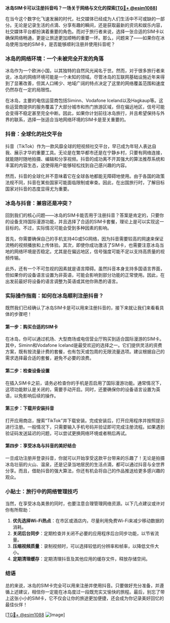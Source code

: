 **冰岛SIM卡可以注册抖音吗？一场关于网络与文化的探索[[TG💪+ @esim1088](https://t.me/s/esim1088)]**

在当今这个数字化飞速发展的时代，社交媒体已经成为人们生活中不可或缺的一部分。无论是记录生活的点滴、分享有趣的瞬间，还是获取最新的资讯和娱乐内容，社交媒体平台都扮演着重要的角色。而对于旅行者来说，选择一张合适的SIM卡以确保网络畅通，更是让旅途更加顺畅的重要一环。那么，问题来了——如果你在冰岛使用当地的SIM卡，是否能够顺利注册并使用抖音呢？

### 冰岛的网络环境：一个未被完全开发的角落

冰岛作为一个欧洲小国，以其独特的自然风光闻名于世。然而，对于很多旅行者来说，冰岛的网络环境可能是一个未知的领域。尽管冰岛的互联网基础设施近年来得到了显著改善，但其人口稀少、地域广阔的特点决定了这里的网络覆盖范围和速度仍然存在一定的局限性。

在冰岛，主要的电信运营商包括Siminn、Vodafone Iceland以及Hagkaup等。这些运营商提供的服务覆盖了大部分城市和热门旅游区域，但在偏远地区，信号可能会变得不稳定甚至完全中断。因此，如果你计划前往冰岛旅行，并且希望保持与外界的联系，选择一张适合当地网络环境的SIM卡是至关重要的。

### 抖音：全球化的社交平台

抖音（TikTok）作为一款风靡全球的短视频社交平台，早已成为年轻人表达自我、展示才华的重要工具。无论是在繁华都市还是在宁静乡村，只要有网络连接，就能随时随地拍摄、编辑和分享视频。抖音的成功离不开其强大的算法推荐系统和丰富的内容生态，这使得用户能够轻松找到自己感兴趣的内容。

然而，抖音的全球化并不意味着它在全球各地都能无障碍地使用。由于各国的政策法规不同，抖音在某些国家可能面临限制或审查。因此，在出国旅行时，了解目标国家对抖音的态度显得尤为重要。

### 冰岛与抖音：兼容还是冲突？

回到我们的核心问题——冰岛的SIM卡能否用于注册抖音？答案是肯定的，只要你的设备支持国际漫游功能，并且选择了合适的SIM卡套餐，理论上是可以实现这一目标的。不过，实际情况可能会受到多种因素的影响。

首先，你需要确保自己的手机支持4G或5G网络，因为抖音需要较高的网速来保证流畅的视频播放和上传体验。其次，即使你成功激活了SIM卡，也需要注意冰岛当地的网络环境是否稳定。尤其是在偏远地区，信号强度可能不足以支持高质量的视频传输。

此外，还有一个不可忽视的因素就是语言障碍。虽然抖音本身支持多国语言界面，但如果你的设备语言设置为非英语，可能会影响到部分功能的正常使用。因此，在出发前最好将设备的语言调整为英语或其他你熟悉的语言。

### 实际操作指南：如何在冰岛顺利注册抖音？

既然我们已经确认了冰岛SIM卡是可以用来注册抖音的，接下来就让我们来看看具体的步骤吧！

#### 第一步：购买合适的SIM卡

在冰岛，你可以通过机场、大型商场或电信营业厅购买到适合国际漫游的SIM卡。其中，Siminn和Vodafone Iceland是最受欢迎的选择之一。它们提供灵活的资费方案，既有按流量计费的套餐，也有包天或包周的无限流量选项。建议根据自己的需求选择最合适的套餐，避免不必要的浪费。

#### 第二步：检查设备设置

在插入SIM卡之前，请务必检查你的手机是否启用了国际漫游功能。通常情况下，这项功能默认是关闭的，需要手动开启。同时，还要确保你的设备语言设置为英语，以免影响后续的操作。

#### 第三步：下载并安装抖音

打开应用商店，搜索“TikTok”并下载安装。完成安装后，打开应用程序并按照提示进行注册。一般情况下，只需要输入手机号码并验证即可完成注册流程。如果遇到验证码发送延迟的问题，可以尝试更换网络环境或者稍后再试。

#### 第四步：享受冰岛与抖音的美好结合

一旦成功注册并登录抖音，你就可以开始享受这款平台带来的乐趣了！无论是拍摄冰岛壮丽的火山、温泉，还是记录当地居民的生活点滴，都可以通过抖音与全世界分享。而且，借助抖音的强大算法，你还有机会将自己的作品推送给更多感兴趣的观众。

### 小贴士：旅行中的网络管理技巧

当然，在享受冰岛美景的同时，也要注意合理管理网络资源。以下几点建议或许对你有所帮助：

1. **优先选择Wi-Fi热点**：在市区或酒店内，尽量利用免费Wi-Fi来减少移动数据的消耗。
2. **关闭后台同步**：定期检查并关闭不必要的应用程序后台同步功能，以节省流量。
3. **压缩视频质量**：录制视频时，可以选择较低的分辨率和帧率，以降低文件大小。
4. **定期清理缓存**：定期清理抖音及其他应用的缓存文件，释放存储空间。

### 结语

总的来说，冰岛的SIM卡完全可以用来注册并使用抖音。只要做好充分准备，并遵循上述建议，相信你一定能在冰岛度过一段既充实又愉快的旅程。最后，别忘了带上这张小小的SIM卡，它不仅会让你的旅途更加便捷，还会成为你记录美好回忆的最佳伙伴！

[[TG💪+ @esim1088](https://t.me/s/esim1088) ![Image](https://i.postimg.cc/4NQfJmqS/Snipaste-2025-05-13-00-14-12.png)]